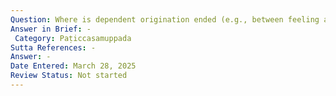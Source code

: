 ```yaml
---
Question: Where is dependent origination ended (e.g., between feeling and craving)?
Answer in Brief: -
 Category: Paṭiccasamuppada
Sutta References: -
Answer: -
Date Entered: March 28, 2025
Review Status: Not started
---
```

